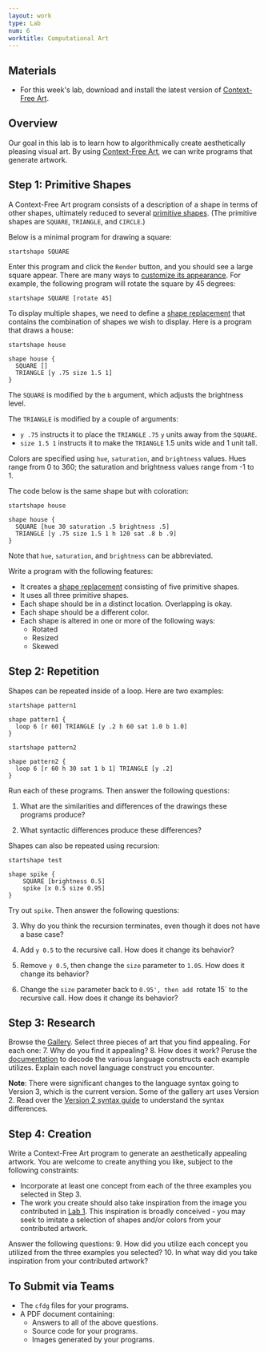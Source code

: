 ```yaml
---
layout: work
type: Lab
num: 6
worktitle: Computational Art
---
```


## Materials

* For this week's lab, download and install the latest version of [Context-Free Art](https://www.contextfreeart.org/).

## Overview

Our goal in this lab is to learn how to algorithmically create aesthetically pleasing visual art. By using 
[Context-Free Art](https://www.contextfreeart.org/), we can write programs that generate artwork.

## Step 1: Primitive Shapes

A Context-Free Art program consists of a description of a shape in terms of other shapes, ultimately reduced 
to several [primitive shapes](https://github.com/MtnViewJohn/context-free/wiki/Primitive-Shapes). 
(The primitive shapes are `SQUARE`, `TRIANGLE`, and `CIRCLE`.)

Below is a minimal program for drawing a square:

```
startshape SQUARE
```

Enter this program and click the `Render` button, and you should see a large square appear. There are many ways 
to [customize its appearance](https://github.com/MtnViewJohn/context-free/wiki/Shape-Adjustments). For example, the 
following program will rotate the square by 45 degrees:

```
startshape SQUARE [rotate 45]
```

To display multiple shapes, we need to define a 
[shape replacement](https://github.com/MtnViewJohn/context-free/wiki/Shape-Replacements) 
that contains the combination of shapes we wish to display.
Here is a program that draws a house:

```
startshape house

shape house {
  SQUARE []
  TRIANGLE [y .75 size 1.5 1]
}
```

The `SQUARE` is modified by the `b` argument, which adjusts the brightness level.

The `TRIANGLE` is modified by a couple of arguments:
* `y .75` instructs it to place the `TRIANGLE` `.75` `y` units away from the `SQUARE`.
* `size 1.5 1` instructs it to make the `TRIANGLE` 1.5 units wide and 1 unit tall.

Colors are specified using `hue`, `saturation`, and `brightness` values. Hues 
range from 0 to 360; the saturation and brightness values range from -1 to 1.

The code below is the same shape but with coloration:

```
startshape house

shape house {
  SQUARE [hue 30 saturation .5 brightness .5]
  TRIANGLE [y .75 size 1.5 1 h 120 sat .8 b .9]
}
```

Note that `hue`, `saturation`, and `brightness` can be abbreviated.

Write a program with the following features:
* It creates a [shape replacement](https://github.com/MtnViewJohn/context-free/wiki/Shape-Replacements) consisting of five primitive shapes.
* It uses all three primitive shapes.
* Each shape should be in a distinct location. Overlapping is okay.
* Each shape should be a different color.
* Each shape is altered in one or more of the following ways:
  * Rotated
  * Resized
  * Skewed

## Step 2: Repetition

Shapes can be repeated inside of a loop. Here are two examples:

```
startshape pattern1

shape pattern1 {
  loop 6 [r 60] TRIANGLE [y .2 h 60 sat 1.0 b 1.0]
}
```

```
startshape pattern2

shape pattern2 {
  loop 6 [r 60 h 30 sat 1 b 1] TRIANGLE [y .2]
}
```

Run each of these programs. Then answer the following questions:
1. What are the similarities and differences of the drawings these programs
produce?

2. What syntactic differences produce these differences?

Shapes can also be repeated using recursion:

```
startshape test

shape spike {
    SQUARE [brightness 0.5]
    spike [x 0.5 size 0.95]
}
```

Try out `spike`. Then answer the following questions:

3. Why do you think the recursion terminates, even though it does not have a base case?

4. Add `y 0.5` to the recursive call. How does it change its behavior?

5. Remove `y 0.5`, then change the `size` parameter to `1.05`. How does it change its behavior?

6. Change the `size` parameter back to `0.95', then add `rotate 15` to the recursive call. How does it change its behavior?

## Step 3: Research

Browse the [Gallery](https://www.contextfreeart.org/gallery/). Select three
pieces of art that you find appealing. For each one:
7. Why do you find it appealing?
8. How does it work? Peruse the [documentation](https://github.com/MtnViewJohn/context-free/wiki) to decode the various language constructs each example utilizes. Explain each novel language construct you encounter.

**Note**: There were significant changes to the language syntax going to Version 3, which is the current version.
Some of the gallery art uses Version 2. Read over the 
[Version 2 syntax guide](https://github.com/MtnViewJohn/context-free/wiki/Version-2-Syntax) to understand the syntax
differences. 

## Step 4: Creation

Write a Context-Free Art program to generate an aesthetically appealing
artwork. You are welcome to create anything you like, subject to the following
constraints:
* Incorporate at least one concept from each of the three examples you selected in Step 3.
* The work you create should also take inspiration from the image you 
contributed in [Lab 1](https://hendrix-cs.github.io/csci270/labs/corpus.html). 
This inspiration is broadly conceived - you may seek to imitate a selection
of shapes and/or colors from your contributed artwork. 

Answer the following questions:
9. How did you utilize each concept you utilized from the three examples you selected?
10. In what way did you take inspiration from your contributed artwork?

## To Submit via Teams

* The `cfdg` files for your programs.
* A PDF document containing:
  * Answers to all of the above questions.
  * Source code for your programs.
  * Images generated by your programs.

